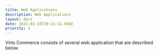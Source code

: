 ```yaml
---
title: Web Applications
description: Web Applications
layout: docs
date: 2015-03-18T20:11:12.560Z
priority: 1
---
```

Virto Commerce consists of several web application that are described below.